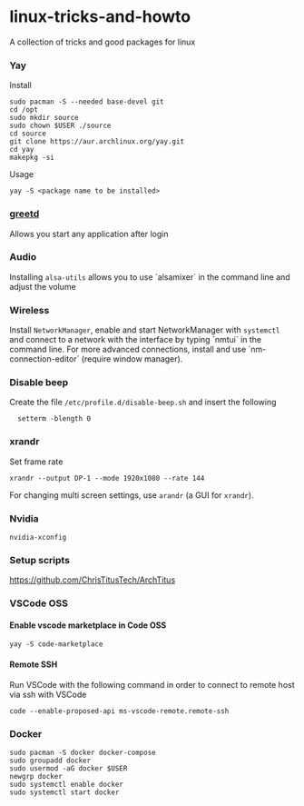 # linux-tricks-and-howto
A collection of tricks and good packages for linux

### Yay
Install
```
sudo pacman -S --needed base-devel git
cd /opt
sudo mkdir source
sudo chown $USER ./source
cd source
git clone https://aur.archlinux.org/yay.git
cd yay
makepkg -si
```
Usage
```
yay -S <package name to be installed>
```

### [greetd](https://wiki.archlinux.org/index.php/Greetd)
Allows you start any application after login

### Audio
Installing `alsa-utils` allows you to use ´alsamixer´ in the command line and adjust the volume

### Wireless
Install `NetworkManager`, enable and start NetworkManager with `systemctl` and connect to a network with the interface by typing ´nmtui´ in the command line. For more advanced connections, install and use ´nm-connection-editor´ (require window manager).

### Disable beep
Create the file `/etc/profile.d/disable-beep.sh` and insert the following
```
  setterm -blength 0
```

### xrandr
Set frame rate
```
xrandr --output DP-1 --mode 1920x1080 --rate 144
```

For changing multi screen settings, use `arandr` (a GUI for `xrandr`).

### Nvidia
```
nvidia-xconfig
```

### Setup scripts

https://github.com/ChrisTitusTech/ArchTitus

### VSCode OSS
#### Enable vscode marketplace in Code OSS
```
yay -S code-marketplace
``` 

#### Remote SSH
Run VSCode with the following command in order to connect to remote host via ssh with VSCode
```
code --enable-proposed-api ms-vscode-remote.remote-ssh
```

### Docker
```
sudo pacman -S docker docker-compose
sudo groupadd docker
sudo usermod -aG docker $USER
newgrp docker
sudo systemctl enable docker
sudo systemctl start docker
```
